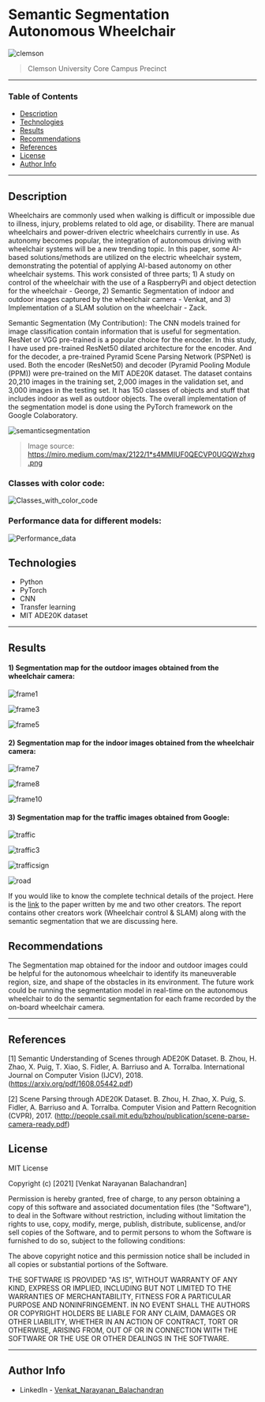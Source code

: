 # Semantic Segmentation Autonomous Wheelchair 

![clemson](https://user-images.githubusercontent.com/79725511/119871586-979cdb80-bef0-11eb-91f0-a9ae0734c28e.png) 
> Clemson University Core Campus Precinct

---

### Table of Contents

- [Description](#description)
- [Technologies](#technologies)
- [Results](#results)
- [Recommendations](#recommendations)
- [References](#references)
- [License](#license)
- [Author Info](#author-info)

---

## Description

Wheelchairs are commonly used when walking is difficult or impossible due to illness, injury, problems related to old age, or disability. There are manual wheelchairs and power-driven electric wheelchairs currently in use. As autonomy becomes popular, the integration of autonomous driving with wheelchair systems will be a new trending topic. In this paper, some AI-based solutions/methods are utilized on the electric wheelchair system, demonstrating the potential of applying AI-based autonomy on other wheelchair systems. This work consisted of three parts; 1) A study on control of the wheelchair with the use of a RaspberryPi and object detection for the wheelchair - George, 2) Semantic Segmentation of indoor and outdoor images captured by the wheelchair camera - Venkat, and 3) Implementation of a SLAM solution on the wheelchair - Zack.

Semantic Segmentation (My Contribution):
The CNN models trained for image classification contain information that is useful for segmentation. ResNet or VGG pre-trained is a popular choice for the encoder. In this study, I have used pre-trained ResNet50 dilated architecture for the encoder. And for the decoder, a pre-trained Pyramid Scene Parsing Network (PSPNet) is used. Both the encoder (ResNet50) and decoder (Pyramid Pooling Module (PPM)) were pre-trained on the MIT ADE20K dataset. The dataset contains 20,210 images in the training set, 2,000 images in the validation set, and 3,000 images in the testing set. It has 150 classes of objects and stuff that includes indoor as well as outdoor objects. The overall implementation of the segmentation model is done using the PyTorch framework on the Google Colaboratory. 

![semanticsegmentation](https://user-images.githubusercontent.com/79725511/119871212-3aa12580-bef0-11eb-9923-12b02411b043.png)
> Image source: https://miro.medium.com/max/2122/1*s4MMIUF0QECVP0UGQWzhxg.png

### Classes with color code:

![Classes_with_color_code](https://user-images.githubusercontent.com/79725511/119874027-3296b500-bef3-11eb-9830-52fd68b148c3.png) 

### Performance data for different models:

![Performance_data](https://user-images.githubusercontent.com/79725511/119874028-3296b500-bef3-11eb-9bc6-bf64b49d29b1.png)


## Technologies

- Python
- PyTorch
- CNN
- Transfer learning
- MIT ADE20K dataset

---

## Results

#### 1) Segmentation map for the outdoor images obtained from the wheelchair camera:

![frame1](https://user-images.githubusercontent.com/79725511/119871199-383ecb80-bef0-11eb-9ee1-f1a75d4171a2.png)

![frame3](https://user-images.githubusercontent.com/79725511/119871202-38d76200-bef0-11eb-9260-20dc54b608a0.png)

![frame5](https://user-images.githubusercontent.com/79725511/119871203-38d76200-bef0-11eb-87c1-9330881ab2a0.png)

#### 2) Segmentation map for the indoor images obtained from the wheelchair camera:

![frame7](https://user-images.githubusercontent.com/79725511/119871205-396ff880-bef0-11eb-958c-9c3039bbe5be.png)

![frame8](https://user-images.githubusercontent.com/79725511/119871207-396ff880-bef0-11eb-90d3-46b8cbd89337.png)

![frame10](https://user-images.githubusercontent.com/79725511/119871208-3a088f00-bef0-11eb-859a-c46e3c3bb659.png)

#### 3) Segmentation map for the traffic images obtained from Google:

![traffic](https://user-images.githubusercontent.com/79725511/119871213-3aa12580-bef0-11eb-8420-68336d9939f2.png)

![traffic3](https://user-images.githubusercontent.com/79725511/119871219-3bd25280-bef0-11eb-94ad-0cfd4b2a843a.png)

![trafficsign](https://user-images.githubusercontent.com/79725511/119871223-3c6ae900-bef0-11eb-9836-cdae587fcba8.png)

![road](https://user-images.githubusercontent.com/79725511/119871210-3a088f00-bef0-11eb-8285-711f45a0412b.png)


If you would like to know the complete technical details of the project. Here is the [link](https://drive.google.com/file/d/1utWl3SOhXQZU2aVWuiQNfL9MHpSk5dTX/view?usp=sharing) to the paper written by me and two other creators. The report contains other creators work (Wheelchair control & SLAM) along with the semantic segmentation that we are discussing here.

## Recommendations

The Segmentation map obtained for the indoor and outdoor images could be helpful for the autonomous wheelchair to identify its maneuverable region, size, and shape of the obstacles in its environment. The future work could be running the segmentation model in real-time on the autonomous wheelchair to do the semantic segmentation for each frame recorded by the on-board wheelchair camera.

---

## References

[1] Semantic Understanding of Scenes through ADE20K Dataset. B. Zhou, H. Zhao, X. Puig, T. Xiao, S. Fidler, A. Barriuso and A. Torralba. International Journal on Computer Vision (IJCV), 2018. (https://arxiv.org/pdf/1608.05442.pdf)

[2] Scene Parsing through ADE20K Dataset. B. Zhou, H. Zhao, X. Puig, S. Fidler, A. Barriuso and A. Torralba. Computer
Vision and Pattern Recognition (CVPR), 2017. (http://people.csail.mit.edu/bzhou/publication/scene-parse-camera-ready.pdf)

## License

MIT License

Copyright (c) [2021] [Venkat Narayanan Balachandran]

Permission is hereby granted, free of charge, to any person obtaining a copy
of this software and associated documentation files (the "Software"), to deal
in the Software without restriction, including without limitation the rights
to use, copy, modify, merge, publish, distribute, sublicense, and/or sell
copies of the Software, and to permit persons to whom the Software is
furnished to do so, subject to the following conditions:

The above copyright notice and this permission notice shall be included in all
copies or substantial portions of the Software.

THE SOFTWARE IS PROVIDED "AS IS", WITHOUT WARRANTY OF ANY KIND, EXPRESS OR
IMPLIED, INCLUDING BUT NOT LIMITED TO THE WARRANTIES OF MERCHANTABILITY,
FITNESS FOR A PARTICULAR PURPOSE AND NONINFRINGEMENT. IN NO EVENT SHALL THE
AUTHORS OR COPYRIGHT HOLDERS BE LIABLE FOR ANY CLAIM, DAMAGES OR OTHER
LIABILITY, WHETHER IN AN ACTION OF CONTRACT, TORT OR OTHERWISE, ARISING FROM,
OUT OF OR IN CONNECTION WITH THE SOFTWARE OR THE USE OR OTHER DEALINGS IN THE
SOFTWARE.

---

## Author Info

- LinkedIn - [Venkat_Narayanan_Balachandran](https://www.linkedin.com/in/venkat-balachandran)
